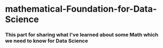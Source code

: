 # mathematical-Foundation-for-Data-Science


### This part for sharing what I've learned about some Math which we need to know for Data Science
